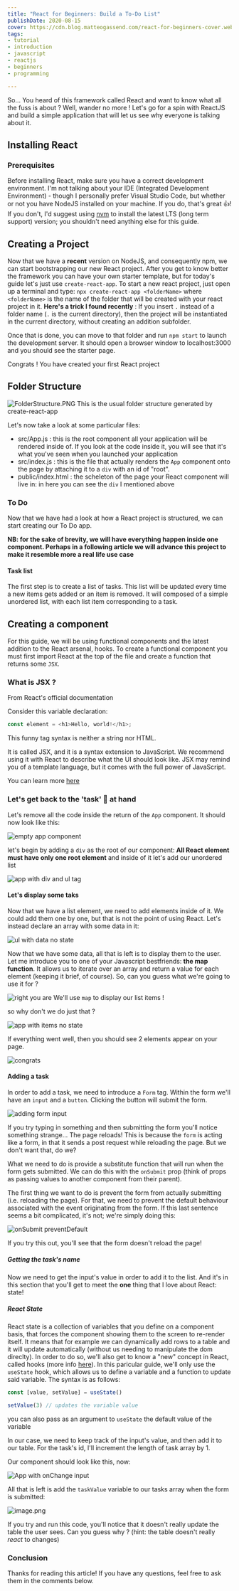 ```yaml
---
title: "React for Beginners: Build a To-Do List"
publishDate: 2020-08-15
cover: https://cdn.blog.matteogassend.com/react-for-beginners-cover.webp
tags: 
- tutorial
- introduction
- javascript
- reactjs
- beginners
- programming

---
```


So...
You heard of this framework called React and want to know what all the fuss is about ? Well, wander no more ! Let's go for a spin with ReactJS and build a simple application that will let us see why everyone is talking about it.

## Installing React

### Prerequisites

Before installing React, make sure you have a correct development environment. I'm not talking about your IDE (Integrated Development Environment) - though I personally prefer Visual Studio Code, but whether or not you have NodeJS installed on your machine. If you do, that's great 👍! If you don't, I'd suggest using [nvm](https://github.com/nvm-sh/nvm) to install the latest LTS (long term support) version; you shouldn't need anything else for this guide.

## Creating a Project

Now that we have a **recent** version on NodeJS, and consequently npm, we can start bootstrapping our new React project. After you get to know better the framework you can have your own starter template, but for today's guide let's just use `create-react-app`. To start a new react project, just open up a terminal and type: `npx create-react-app <folderName>` where `<folderName>` is the name of the folder that will be created with your react project in it.
**Here's a trick I found recently** : If you insert `.` instead of a folder name (`.` is the current directory), then the project will be instantiated in the current directory, without creating an addition subfolder.

Once that is done, you can move to that folder and run `npm start` to launch the development server. It should open a browser window to localhost:3000 and you should see the starter page.

Congrats ! You have created your first React project

## Folder Structure


![FolderStructure.PNG](https://cdn.hashnode.com/res/hashnode/image/upload/v1597411603872/6l9tHWSz8.png)
This is the usual folder structure generated by create-react-app

Let's now take a look at some particular files:

- src/App.js : this is the root component all your application will be rendered inside of. If you look at the code inside it, you will see that it's what you've seen when you launched your application
- src/index.js : this is the file that actually renders the `App` component onto the page by attaching it to a `div` with an id of "root".
- public/index.html : the scheleton of the page your React component will live in: in here you can see the `div` I mentioned above

### To Do

Now that we have had a look at how a React project is structured, we can start creating our To Do app.

**NB: for the sake of brevity, we will have everything happen inside one component. Perhaps in a following article we will advance this project to make it resemble more a real life use case**

#### Task list

The first step is to create a list of tasks. This list will be updated every time a new items gets added or an item is removed. It will composed of a simple unordered list, with each list item corresponding to a task.

## Creating a component

For this guide, we will be using functional components and the latest addition to the React arsenal, hooks. To create a functional component you must first import React at the top of the file and create a function that returns some `JSX`.

### What is JSX ?

From React's official documentation

Consider this variable declaration:

```js
const element = <h1>Hello, world!</h1>;
```
This funny tag syntax is neither a string nor HTML.

It is called JSX, and it is a syntax extension to JavaScript. We recommend using it with React to describe what the UI should look like. JSX may remind you of a template language, but it comes with the full power of JavaScript.

You can learn more [here](https://reactjs.org/docs/introducing-jsx.html)

### Let's get back to the 'task' 🤣 at hand

Let's remove all the code inside the return of the `App` component. It should now look like this:

![empty app component](https://cdn.hashnode.com/res/hashnode/image/upload/v1597414689914/XlMMnaVw0.png)

let's begin by adding a `div` as the root of our component: **All React element must have only one root element** and inside of it let's add our unordered list


![app with div and ul tag](https://cdn.hashnode.com/res/hashnode/image/upload/v1597414589017/FrdzYdWpa.png)

#### Let's display some taks

Now that we have a list element, we need to add elements inside of it. We could add them one by one, but that is not the point of using React. Let's instead declare an array with some data in it:


![ul with data no state](https://cdn.hashnode.com/res/hashnode/image/upload/v1597414874885/EJyk2JrSJ.png)

Now that we have some data, all that is left is to display them to the user. Let me introduce you to one of your Javascript bestfriends: **the map function**. It allows us to iterate over an array and return a value for each element (keeping it brief, of course). So, can you guess what we're going to use it for ?

![right you are](https://media.giphy.com/media/U56VoSyFD8MFcie2k8/giphy.gif) We'll use `map` to display our  list items !

so why don't we do just that ?

![app with items no state](https://cdn.hashnode.com/res/hashnode/image/upload/v1597421004860/ouR1gXFSE.png)

If everything went well, then you should see 2 elements appear on your page.

![congrats](https://media.giphy.com/media/XreQmk7ETCak0/giphy.gif)

#### Adding a task

In order to add a task, we need to introduce a `Form` tag. Within the form we'll have an `input` and a `button`. Clicking the button will submit the form.

![adding form input](https://cdn.hashnode.com/res/hashnode/image/upload/v1597423178884/eKDC5Bv5N.png)

If you try typing in something and then submitting the form you'll notice something strange... The page reloads! This is because the `form` is acting like a form, in that it sends a post request while reloading the page. But we don't want that, do we?

What we need to do is provide a substitute function that will run when the form gets submitted. We can do this with the `onSubmit` prop (think of props as passing values to another component from their parent).

The first thing we want to do is prevent the form from actually submitting (i.e. reloading the page). For that, we need to prevent the default behaviour associated with the event originating from the form. If this last sentence seems a bit complicated, it's not; we're simply doing this:

![onSubmit preventDefault](https://cdn.hashnode.com/res/hashnode/image/upload/v1597490032250/qq8EIdkqv.png)

If you try this out, you'll see that the form doesn't reload the page!

##### Getting the task's name

Now we need to get the input's value in order to add it to the list. And it's in this section that you'll get to meet the **one** thing that I love about React: state! 

##### React State

React state is a collection of variables that you define on  a component basis, that forces the component showing them to the screen to re-render itself. It means that for example we can dynamically add rows to a table and it will update automatically (without us needing to manipulate the dom direclty). In order to do so, we'll also get to know a "new" concept in React, called hooks (more info [here](https://reactjs.org/docs/hooks-intro.html)). In this paricular guide, we'll only use the `useState` hook, which allows us to define a variable and a function to update said variable. The syntax is as follows:

```js
const [value, setValue] = useState()

setValue(3) // updates the variable value
```

you can also pass as an argument to `useState` the default value of the variable

In our case, we need to keep track of the input's value, and then add it to our table. For the task's id, I'll increment the length of task array by 1.

Our component should look like this, now:

![App with onChange input](https://cdn.hashnode.com/res/hashnode/image/upload/v1597502204110/NI61Yls6T.png)

All that is left is add the `taskValue` variable to our tasks array when the form is submitted:

![image.png](https://cdn.hashnode.com/res/hashnode/image/upload/v1597502349666/Mj6V6f1TE.png)

If you try and run this code, you'll notice that it doesn't really update the table the user sees. Can you guess why ? (hint: the table doesn't really *react* to changes)

### Conclusion

Thanks for reading this article! If you have any questions, feel free to ask them in the comments below.